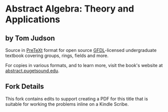Abstract Algebra: Theory and Applications
=========================================

by Tom Judson
-------------

Source in [PreTeXt](http://mathbook.pugetsound.edu) format for open source [GFDL](https://www.gnu.org/copyleft/fdl.html)-licensed undergraduate textbook covering groups, rings, fields and more.

For copies in various formats, and to learn more, visit the book's website at [abstract.pugetsound.edu](http://abstract.pugetsound.edu).

## Fork Details

This fork contains edits to support creating a PDF for this title that is suitable for working the problems inline on a Kindle Scribe.
